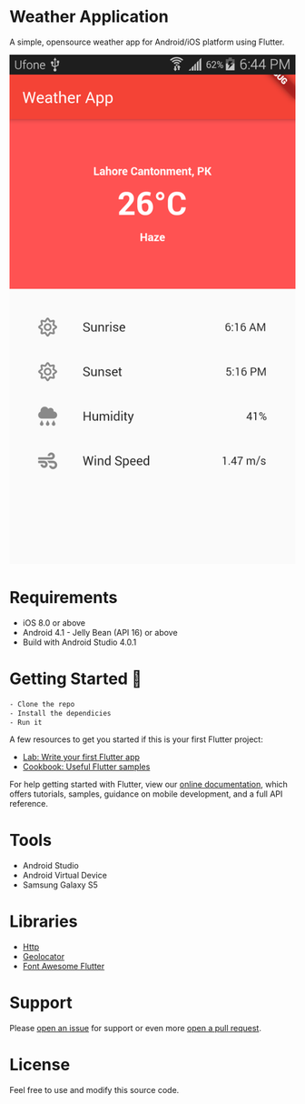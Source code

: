 # Weather Application
A simple, opensource weather app for Android/iOS platform using Flutter.

![picture alt](https://github.com/abdullahabbasi852/WeatherApplication/blob/master/Screenshot_2020-10-29-18-44-55%5B1%5D.png)

# Requirements
* iOS 8.0 or above
* Android 4.1 - Jelly Bean (API 16) or above
* Build with Android Studio 4.0.1

# Getting Started 🚀
```
- Clone the repo
- Install the dependicies
- Run it
```

A few resources to get you started if this is your first Flutter project:

- [Lab: Write your first Flutter app](https://flutter.dev/docs/get-started/codelab)
- [Cookbook: Useful Flutter samples](https://flutter.dev/docs/cookbook)

For help getting started with Flutter, view our
[online documentation](https://flutter.dev/docs), which offers tutorials,
samples, guidance on mobile development, and a full API reference.


# Tools
  * Android Studio
  * Android Virtual Device
  * Samsung Galaxy S5

# Libraries
* [Http](https://pub.dev/packages/http)
* [Geolocator](https://pub.dev/packages/geolocator)
* [Font Awesome Flutter](https://pub.dev/packages/font_awesome_flutter)

# Support
Please [open an issue](https://github.com/abdullahabbasi852/WeatherApplication/issues) for support or even more [open a pull request](https://github.com/abdullahabbasi852/WeatherApplication/pulls).

# License
Feel free to use and modify this source code.
